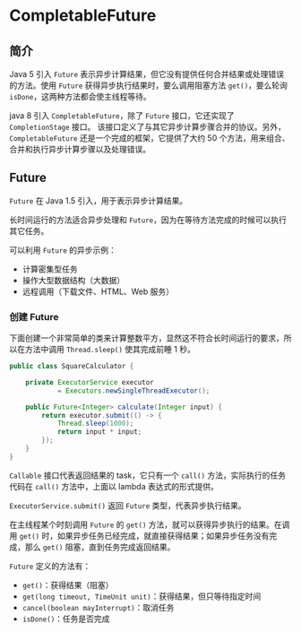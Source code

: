 # CompletableFuture

## 简介

Java 5 引入 `Future` 表示异步计算结果，但它没有提供任何合并结果或处理错误的方法。使用 `Future` 获得异步执行结果时，要么调用阻塞方法 `get()`，要么轮询 `isDone`，这两种方法都会使主线程等待。

java 8 引入 `CompletableFuture`，除了 `Future` 接口，它还实现了 `CompletionStage` 接口。 该接口定义了与其它异步计算步骤合并的协议。另外，`CompletableFuture` 还是一个完成的框架，它提供了大约 50 个方法，用来组合、合并和执行异步计算步骤以及处理错误。

## Future

`Future` 在 Java 1.5 引入，用于表示异步计算结果。

长时间运行的方法适合异步处理和 `Future`，因为在等待方法完成的时候可以执行其它任务。

可以利用 `Future` 的异步示例：

- 计算密集型任务
- 操作大型数据结构（大数据）
- 远程调用（下载文件、HTML、Web 服务）

### 创建 Future

下面创建一个非常简单的类来计算整数平方，显然这不符合长时间运行的要求，所以在方法中调用 `Thread.sleep()` 使其完成前睡 1 秒。

```java
public class SquareCalculator {

    private ExecutorService executor
            = Executors.newSingleThreadExecutor();

    public Future<Integer> calculate(Integer input) {
        return executor.submit(() -> {
            Thread.sleep(1000);
            return input * input;
        });
    }
}
```

`Callable` 接口代表返回结果的 task，它只有一个 `call()` 方法，实际执行的任务代码在 `call()` 方法中，上面以 lambda 表达式的形式提供。

`ExecutorService.submit()` 返回 `Future` 类型，代表异步执行结果。

在主线程某个时刻调用 `Future` 的 `get()` 方法，就可以获得异步执行的结果。在调用 `get()` 时，如果异步任务已经完成，就直接获得结果；如果异步任务没有完成，那么 `get()` 阻塞，直到任务完成返回结果。

`Future` 定义的方法有：

- `get()`：获得结果（阻塞）
- `get(long timeout, TimeUnit unit)`：获得结果，但只等待指定时间
- `cancel(boolean mayInterrupt)`：取消任务
- `isDone()`：任务是否完成





